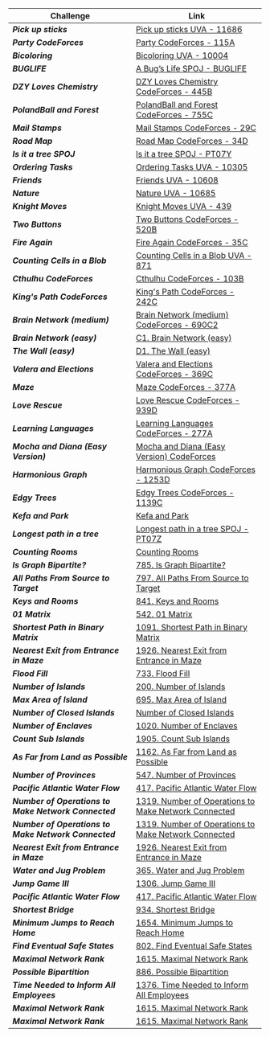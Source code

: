 | Challenge | Link |
| ------------------ | ------------------|
| ***Pick up sticks***  | [Pick up sticks UVA - 11686](https://vjudge.net/contest/479503#problem/J)|
| ***Party CodeForces***  | [Party CodeForces - 115A](https://codeforces.com/contest/115/problem/A)|
| ***Bicoloring***  | [Bicoloring UVA - 10004](https://vjudge.net/contest/479503#problem/H)|
| ***BUGLIFE***  | [A Bug’s Life SPOJ - BUGLIFE](https://www.spoj.com/problems/BUGLIFE/en/)|
| ***DZY Loves Chemistry***  | [DZY Loves Chemistry CodeForces - 445B](https://codeforces.com/problemset/problem/445/B)|
| ***PolandBall and Forest***  | [PolandBall and Forest CodeForces - 755C](https://codeforces.com/problemset/problem/755/C)|
| ***Mail Stamps***  | [Mail Stamps CodeForces - 29C](https://codeforces.com/problemset/problem/29/C)|
| ***Road Map***  | [Road Map CodeForces - 34D](https://codeforces.com/problemset/problem/34/D)|
| ***Is it a tree SPOJ***  | [Is it a tree SPOJ - PT07Y ](https://www.spoj.com/problems/PT07Y/en/)|
| ***Ordering Tasks***  | [Ordering Tasks UVA - 10305](https://vjudge.net/contest/479503#problem/G)|
| ***Friends***  | [Friends UVA - 10608](https://vjudge.net/contest/479503#problem/B)|
| ***Nature***  | [Nature UVA - 10685 ](https://vjudge.net/contest/479503#problem/C)|
| ***Knight Moves***  | [Knight Moves UVA - 439](https://vjudge.net/contest/480082#problem/B)|
| ***Two Buttons***  | [Two Buttons CodeForces - 520B](https://codeforces.com/problemset/problem/520/B)|
| ***Fire Again***  | [Fire Again CodeForces - 35C](https://codeforces.com/problemset/problem/35/C)|
| ***Counting Cells in a Blob***  | [Counting Cells in a Blob UVA - 871](https://vjudge.net/contest/480082#problem/E)|
| ***Cthulhu CodeForces***  | [Cthulhu CodeForces - 103B](https://codeforces.com/contest/103/problem/B)|
| ***King's Path CodeForces***  | [King's Path CodeForces - 242C](https://codeforces.com/contest/242/problem/C)|
| ***Brain Network (medium)***  | [Brain Network (medium) CodeForces - 690C2](https://codeforces.com/contest/690/problem/C2)|
| ***Brain Network (easy)***  | [C1. Brain Network (easy)](https://codeforces.com/contest/690/problem/C1)|
| ***The Wall (easy)***  | [D1. The Wall (easy)](https://codeforces.com/contest/690/problem/D1)|
| ***Valera and Elections***  | [Valera and Elections CodeForces - 369C](https://codeforces.com/contest/369/problem/C)|
| ***Maze***  | [Maze CodeForces - 377A](https://codeforces.com/contest/377/problem/A)|
| ***Love Rescue***  | [Love Rescue CodeForces - 939D](https://codeforces.com/contest/939/problem/D)|
| ***Learning Languages***  | [Learning Languages CodeForces - 277A](https://codeforces.com/contest/277/problem/A)|
| ***Mocha and Diana (Easy Version)***  | [Mocha and Diana (Easy Version) CodeForces](https://codeforces.com/contest/1559/problem/D1)|
| ***Harmonious Graph***  | [Harmonious Graph CodeForces - 1253D](https://codeforces.com/contest/1253/problem/D)|
| ***Edgy Trees***  | [Edgy Trees CodeForces - 1139C](https://codeforces.com/problemset/problem/1139/C)|
| ***Kefa and Park***  | [Kefa and Park](https://codeforces.com/problemset/problem/580/C)|
| ***Longest path in a tree***  | [Longest path in a tree SPOJ - PT07Z](https://www.spoj.com/problems/PT07Z/en/)|
| ***Counting Rooms***  | [Counting Rooms](https://cses.fi/problemset/task/1192)|
| ***Is Graph Bipartite?***  | [785. Is Graph Bipartite?](https://leetcode.com/problems/is-graph-bipartite/)|
| ***All Paths From Source to Target***  | [797. All Paths From Source to Target](https://leetcode.com/problems/all-paths-from-source-to-target/)|
| ***Keys and Rooms***  | [841. Keys and Rooms](https://leetcode.com/problems/keys-and-rooms/)|
| ***01 Matrix***  | [542. 01 Matrix](https://leetcode.com/problems/01-matrix/)|
| ***Shortest Path in Binary Matrix***  | [1091. Shortest Path in Binary Matrix](https://leetcode.com/problems/shortest-path-in-binary-matrix/submissions/)|
| ***Nearest Exit from Entrance in Maze***  | [1926. Nearest Exit from Entrance in Maze](https://leetcode.com/problems/nearest-exit-from-entrance-in-maze/)|
| ***Flood Fill***  | [733. Flood Fill](https://leetcode.com/problems/flood-fill/)|
| ***Number of Islands***  | [200. Number of Islands](https://leetcode.com/problems/number-of-islands/?envType=study-plan&id=graph-i)|
| ***Max Area of Island***  | [695. Max Area of Island](https://leetcode.com/problems/max-area-of-island/)|
| ***Number of Closed Islands***  | [Number of Closed Islands](https://leetcode.com/problems/number-of-closed-islands/?envType=study-plan&id=graph-i)|
| ***Number of Enclaves***  | [1020. Number of Enclaves](https://leetcode.com/problems/number-of-enclaves/)|
| ***Count Sub Islands***  | [1905. Count Sub Islands](https://leetcode.com/problems/count-sub-islands/?envType=study-plan&id=graph-i)|
| ***As Far from Land as Possible***  | [1162. As Far from Land as Possible](https://leetcode.com/problems/as-far-from-land-as-possible/)|
| ***Number of Provinces***  | [547. Number of Provinces](https://leetcode.com/problems/number-of-provinces/?envType=study-plan&id=graph-i)|
| ***Pacific Atlantic Water Flow***  | [417. Pacific Atlantic Water Flow](https://leetcode.com/problems/pacific-atlantic-water-flow/?envType=study-plan&id=graph-i)|
| ***Number of Operations to Make Network Connected***  | [1319. Number of Operations to Make Network Connected](https://leetcode.com/problems/number-of-operations-to-make-network-connected/?envType=study-plan&id=graph-i)|
| ***Number of Operations to Make Network Connected***  | [1319. Number of Operations to Make Network Connected](https://leetcode.com/problems/number-of-operations-to-make-network-connected/)|
| ***Nearest Exit from Entrance in Maze***  | [1926. Nearest Exit from Entrance in Maze](https://leetcode.com/problems/nearest-exit-from-entrance-in-maze/)|
| ***Water and Jug Problem***  | [365. Water and Jug Problem](https://leetcode.com/problems/water-and-jug-problem/?envType=study-plan&id=graph-i)|
| ***Jump Game III***  | [1306. Jump Game III](https://leetcode.com/problems/jump-game-iii/)|
| ***Pacific Atlantic Water Flow***  | [417. Pacific Atlantic Water Flow](https://leetcode.com/problems/pacific-atlantic-water-flow/)|
| ***Shortest Bridge***  | [934. Shortest Bridge](https://leetcode.com/problems/shortest-bridge/)|
| ***Minimum Jumps to Reach Home***  | [1654. Minimum Jumps to Reach Home](https://leetcode.com/problems/minimum-jumps-to-reach-home/)|
| ***Find Eventual Safe States***  | [802. Find Eventual Safe States](https://leetcode.com/problems/find-eventual-safe-states/?envType=study-plan&id=graph-i)|
| ***Maximal Network Rank***  | [1615. Maximal Network Rank](https://leetcode.com/problems/maximal-network-rank/)|
| ***Possible Bipartition***  | [886. Possible Bipartition](https://leetcode.com/problems/possible-bipartition/?envType=study-plan&id=graph-i)|
| ***Time Needed to Inform All Employees***  | [1376. Time Needed to Inform All Employees](https://leetcode.com/problems/time-needed-to-inform-all-employees/)|
| ***Maximal Network Rank***  | [1615. Maximal Network Rank](https://leetcode.com/problems/pacific-atlantic-water-flow/)|
| ***Maximal Network Rank***  | [1615. Maximal Network Rank](https://leetcode.com/problems/pacific-atlantic-water-flow/)|
